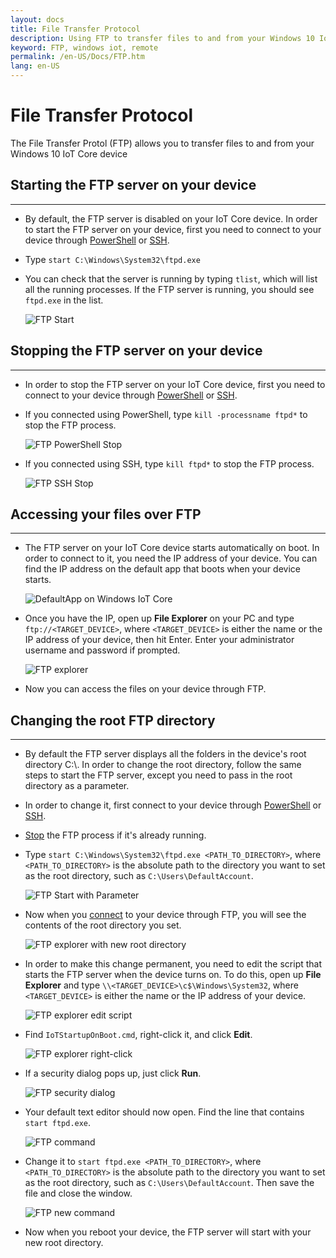 ```yaml
---
layout: docs
title: File Transfer Protocol
description: Using FTP to transfer files to and from your Windows 10 IoT Core device
keyword: FTP, windows iot, remote
permalink: /en-US/Docs/FTP.htm
lang: en-US
---
```



# File Transfer Protocol
The File Transfer Protol (FTP) allows you to transfer files to and from your Windows 10 IoT Core device

## Starting the FTP server on your device
___
* By default, the FTP server is disabled on your IoT Core device.  In order to start the FTP server on your device, first you need to connect to your device through [PowerShell]({{site.baseurl}}/{{page.lang}}/Docs/PowerShell.htm) or [SSH]({{site.baseurl}}/{{page.lang}}/Docs/SSH.htm).
* Type `start C:\Windows\System32\ftpd.exe`
* You can check that the server is running by typing `tlist`, which will list all the running processes.  If the FTP server is running, you should see `ftpd.exe` in the list.

    ![FTP Start]({{site.baseurl}}/Resources/images/ftp/ftp_start.png)

## Stopping the FTP server on your device<a name="stopftp"/>
___
* In order to stop the FTP server on your IoT Core device, first you need to connect to your device through [PowerShell]({{site.baseurl}}/{{page.lang}}/Docs/PowerShell.htm) or [SSH]({{site.baseurl}}/{{page.lang}}/Docs/SSH.htm).  
* If you connected using PowerShell, type `kill -processname ftpd*` to stop the FTP process.

    ![FTP PowerShell Stop]({{site.baseurl}}/Resources/images/ftp/ftp_kill_powershell.png)
    
* If you connected using SSH, type `kill ftpd*` to stop the FTP process.

    ![FTP SSH Stop]({{site.baseurl}}/Resources/images/ftp/ftp_kill_ssh.png)
	
## Accessing your files over FTP<a name="accessftp"/>
___
* The FTP server on your IoT Core device starts automatically on boot.  In order to connect to it, you need the IP address of your device.  You can find the IP address on the default app that boots when your device starts.

    ![DefaultApp on Windows IoT Core]({{site.baseurl}}/Resources/images/DefaultApp.png)
    
* Once you have the IP, open up **File Explorer** on your PC and type `ftp://<TARGET_DEVICE>`, where `<TARGET_DEVICE>` is either the name or the IP address of your device, then hit Enter.  Enter your administrator username and password if prompted.

    ![FTP explorer]({{site.baseurl}}/Resources/images/ftp/ftp_explorer.png)

* Now you can access the files on your device through FTP.

## Changing the root FTP directory
___
* By default the FTP server displays all the folders in the device's root directory C:\\.  In order to change the root directory, follow the same steps to start the FTP server, except you need to pass in the root directory as a parameter.
* In order to change it, first connect to your device through [PowerShell]({{site.baseurl}}/{{page.lang}}/Docs/PowerShell.htm) or [SSH]({{site.baseurl}}/{{page.lang}}/Docs/SSH.htm).
* [Stop](#stopftp) the FTP process if it's already running.
* Type `start C:\Windows\System32\ftpd.exe <PATH_TO_DIRECTORY>`, where `<PATH_TO_DIRECTORY>` is the absolute path to the directory you want to set as the root directory, such as `C:\Users\DefaultAccount`.

    ![FTP Start with Parameter]({{site.baseurl}}/Resources/images/ftp/ftp_start_parameter.png)
    
* Now when you [connect](#accessftp) to your device through FTP, you will see the contents of the root directory you set.

    ![FTP explorer with new root directory]({{site.baseurl}}/Resources/images/ftp/ftp_explorer_parameter.png)

* In order to make this change permanent, you need to edit the script that starts the FTP server when the device turns on.  To do this, open up **File Explorer** and type `\\<TARGET_DEVICE>\c$\Windows\System32`, where `<TARGET_DEVICE>` is either the name or the IP address of your device.

    ![FTP explorer edit script]({{site.baseurl}}/Resources/images/ftp/ftp_edit_script.png)
    
* Find `IoTStartupOnBoot.cmd`, right-click it, and click **Edit**.

    ![FTP explorer right-click]({{site.baseurl}}/Resources/images/ftp/ftp_right_click.png)
    
* If a security dialog pops up, just click **Run**.

    ![FTP security dialog]({{site.baseurl}}/Resources/images/ftp/ftp_security_warning.png)
    
* Your default text editor should now open.  Find the line that contains `start ftpd.exe`.

    ![FTP command]({{site.baseurl}}/Resources/images/ftp/ftp_edit_command.png)

* Change it to `start ftpd.exe <PATH_TO_DIRECTORY>`, where `<PATH_TO_DIRECTORY>` is the absolute path to the directory you want to set as the root directory, such as `C:\Users\DefaultAccount`.  Then save the file and close the window.

    ![FTP new command]({{site.baseurl}}/Resources/images/ftp/ftp_save.png)
    
* Now when you reboot your device, the FTP server will start with your new root directory.